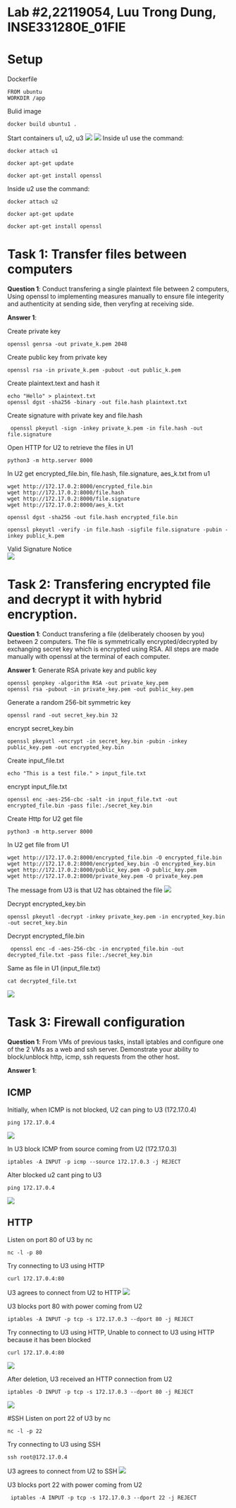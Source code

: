 # Lab #2,22119054, Luu Trong Dung, INSE331280E_01FIE
# Setup

Dockerfile
```
FROM ubuntu
WORKDIR /app
```

Bulid image
```
docker build ubuntu1 .
```



Start containers u1, u2, u3
![](./images/Screenshot%202024-11-25%20081718.png)
![](./images/Screenshot%202024-11-25%20091911.png)
Inside u1 use the command:
```
docker attach u1
```
```
docker apt-get update 
```

```
docker apt-get install openssl
```


Inside u2 use the command:
```
docker attach u2
```
```
docker apt-get update 
```

```
docker apt-get install openssl
```
# Task 1: Transfer files between computers  
**Question 1**: 
Conduct transfering a single plaintext file between 2 computers, 
Using openssl to implementing measures manually to ensure file integerity and authenticity at sending side, 
then veryfing at receiving side. 

**Answer 1**:

Create private key
```
openssl genrsa -out private_k.pem 2048
```

Create public key from private key
```
openssl rsa -in private_k.pem -pubout -out public_k.pem
```

Create plaintext.text and hash it
```
echo "Hello" > plaintext.txt 
openssl dgst -sha256 -binary -out file.hash plaintext.txt
```

Create signature with private key and file.hash
```
 openssl pkeyutl -sign -inkey private_k.pem -in file.hash -out file.signature
```

Open HTTP for U2 to retrieve the files in U1
```
python3 -m http.server 8000
```

In U2 get encrypted_file.bin, file.hash, file.signature, aes_k.txt from u1
```
wget http://172.17.0.2:8000/encrypted_file.bin
wget http://172.17.0.2:8000/file.hash
wget http://172.17.0.2:8000/file.signature
wget http://172.17.0.2:8000/aes_k.txt

```

```
openssl dgst -sha256 -out file.hash encrypted_file.bin

```

```
openssl pkeyutl -verify -in file.hash -sigfile file.signature -pubin -inkey public_k.pem
```
Valid Signature Notice   
![](./images/Screenshot%202024-11-25%20104337.png)

# Task 2: Transfering encrypted file and decrypt it with hybrid encryption. 
**Question 1**:
Conduct transfering a file (deliberately choosen by you) between 2 computers. 
The file is symmetrically encrypted/decrypted by exchanging secret key which is encrypted using RSA. 
All steps are made manually with openssl at the terminal of each computer.

**Answer 1**:
Generate RSA private key and public key
```
openssl genpkey -algorithm RSA -out private_key.pem
openssl rsa -pubout -in private_key.pem -out public_key.pem
```

Generate a random 256-bit symmetric key
```
openssl rand -out secret_key.bin 32
```
encrypt secret_key.bin
```
openssl pkeyutl -encrypt -in secret_key.bin -pubin -inkey public_key.pem -out encrypted_key.bin
```

Create input_file.txt
```
echo "This is a test file." > input_file.txt
```
encrypt input_file.txt
```
openssl enc -aes-256-cbc -salt -in input_file.txt -out encrypted_file.bin -pass file:./secret_key.bin
```
Create Http for U2 get file
```
python3 -m http.server 8000
```
In U2 get file from U1
```
wget http://172.17.0.2:8000/encrypted_file.bin -O encrypted_file.bin
wget http://172.17.0.2:8000/encrypted_key.bin -O encrypted_key.bin
wget http://172.17.0.2:8000/public_key.pem -O public_key.pem
wget http://172.17.0.2:8000/private_key.pem -O private_key.pem
```
The message from U3 is that U2 has obtained the file
![](./images/Screenshot%202024-11-25%20141309.png)

Decrypt encrypted_key.bin
```
openssl pkeyutl -decrypt -inkey private_key.pem -in encrypted_key.bin -out secret_key.bin
```
Decrypt encrypted_file.bin
```
 openssl enc -d -aes-256-cbc -in encrypted_file.bin -out decrypted_file.txt -pass file:./secret_key.bin
```
Same as file in U1 (input_file.txt)
```
cat decrypted_file.txt 
```
![](./images/Screenshot%202024-11-25%20141607.png)

# Task 3: Firewall configuration
**Question 1**:
From VMs of previous tasks, install iptables and configure one of the 2 VMs as a web and ssh server. Demonstrate your ability to block/unblock http, icmp, ssh requests from the other host.

**Answer 1**:
## ICMP
Initially, when ICMP is not blocked, U2 can ping to U3 (172.17.0.4)
```
ping 172.17.0.4
```
![](./images/Screenshot%202024-11-25%20092848.png)



In U3 block ICMP from source coming from U2 (172.17.0.3) 
```
iptables -A INPUT -p icmp --source 172.17.0.3 -j REJECT
```

Alter blocked u2 cant ping to U3

```
ping 172.17.0.4
```
![](./images/Screenshot%202024-11-25%20092731.png)



## HTTP
Listen on port 80 of U3 by nc
```
nc -l -p 80

```

Try connecting to U3 using HTTP
```
curl 172.17.0.4:80

```

U3 agrees to connect from U2 to HTTP
![](./images/Screenshot%202024-11-25%20095230.png)


U3 blocks port 80 with power coming from U2
```
iptables -A INPUT -p tcp -s 172.17.0.3 --dport 80 -j REJECT
```

Try connecting to U3 using HTTP, Unable to connect to U3 using HTTP because it has been blocked
```
curl 172.17.0.4:80
```
![](./images/Screenshot%202024-11-25%20095319.png)

After deletion, U3 received an HTTP connection from U2
```
iptables -D INPUT -p tcp -s 172.17.0.3 --dport 80 -j REJECT
```
![](./images/Screenshot%202024-11-25%20101249.png)

#SSH
Listen on port 22 of U3 by nc
```
nc -l -p 22

```

Try connecting to U3 using SSH
```
ssh root@172.17.0.4
```
U3 agrees to connect from U2 to SSH
![](./images/Screenshot%202024-11-25%20102810.png)


U3 blocks port 22 with power coming from U2
```
 iptables -A INPUT -p tcp -s 172.17.0.3 --dport 22 -j REJECT
```
